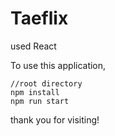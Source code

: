 # Taeflix

used React

To use this application,

```
//root directory
npm install
npm run start
```

thank you for visiting!
